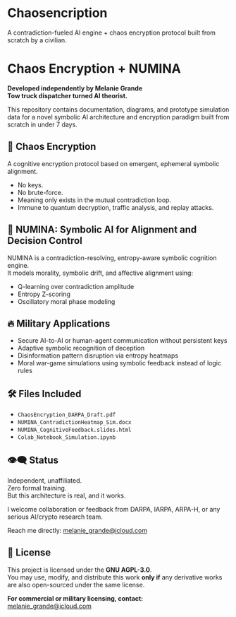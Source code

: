 # Chaosencription
A contradiction-fueled AI engine + chaos encryption protocol built from scratch by a civilian.

# Chaos Encryption + NUMINA

**Developed independently by Melanie Grande**  
**Tow truck dispatcher turned AI theorist.**

This repository contains documentation, diagrams, and prototype simulation data for a novel symbolic AI architecture and encryption paradigm built from scratch in under 7 days.

## 🔐 Chaos Encryption

A cognitive encryption protocol based on emergent, ephemeral symbolic alignment.  
- No keys.  
- No brute-force.  
- Meaning only exists in the mutual contradiction loop.  
- Immune to quantum decryption, traffic analysis, and replay attacks.

## 🧠 NUMINA: Symbolic AI for Alignment and Decision Control

NUMINA is a contradiction-resolving, entropy-aware symbolic cognition engine.  
It models morality, symbolic drift, and affective alignment using:
- Q-learning over contradiction amplitude
- Entropy Z-scoring
- Oscillatory moral phase modeling

## 🔥 Military Applications

- Secure AI-to-AI or human-agent communication without persistent keys
- Adaptive symbolic recognition of deception
- Disinformation pattern disruption via entropy heatmaps
- Moral war-game simulations using symbolic feedback instead of logic rules

## 🛠️ Files Included

- `ChaosEncryption_DARPA_Draft.pdf`  
- `NUMINA_ContradictionHeatmap_Sim.docx`  
- `NUMINA_CognitiveFeedback.slides.html`  
- `Colab_Notebook_Simulation.ipynb`

## 👁️‍🗨️ Status

Independent, unaffiliated.  
Zero formal training.  
But this architecture is real, and it works.

I welcome collaboration or feedback from DARPA, IARPA, ARPA-H, or any serious AI/crypto research team.

Reach me directly: melanie_grande@icloud.com

## 🔐 License

This project is licensed under the **GNU AGPL-3.0**.  
You may use, modify, and distribute this work **only if** any derivative works are also open-sourced under the same license.

**For commercial or military licensing, contact:**  
melanie_grande@icloud.com
